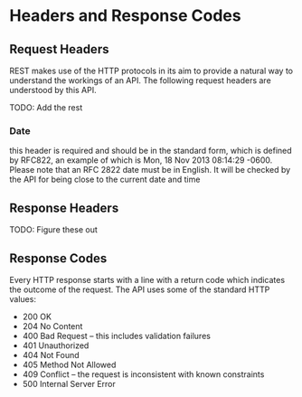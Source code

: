 # Headers and Response Codes

## Request Headers

REST makes use of the HTTP protocols in its aim to provide a natural way to understand the workings of an API. The following request headers are understood by this API.

TODO: Add the rest

### Date

this header is required and should be in the standard form, which is defined by RFC822, an example of which is Mon, 18 Nov 2013 08:14:29 -0600. Please note that an RFC 2822 date must be in English. It will be checked by the API for being close to the current date and time

## Response Headers

TODO: Figure these out

## Response Codes

Every HTTP response starts with a line with a return code which indicates the outcome of the request. The API uses some of the standard HTTP values:

* 200 OK
* 204 No Content
* 400 Bad Request – this includes validation failures
* 401 Unauthorized
* 404 Not Found
* 405 Method Not Allowed
* 409 Conflict – the request is inconsistent with known constraints
* 500 Internal Server Error
